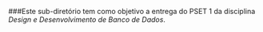 ###Este sub-diretório tem como objetivo a entrega do PSET 1 da disciplina *Design e Desenvolvimento de Banco de Dados*.
